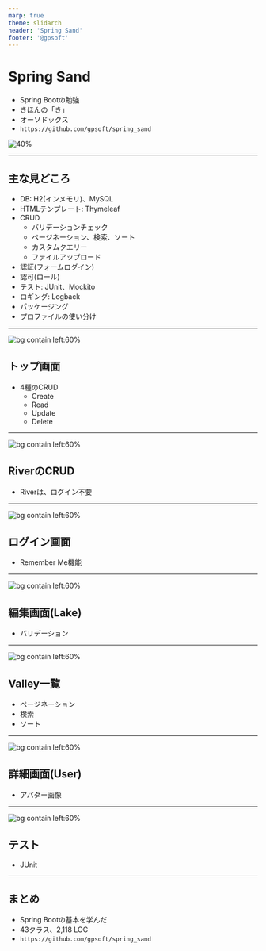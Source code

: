 ```yaml
---
marp: true
theme: slidarch
header: 'Spring Sand'
footer: '@gpsoft'
---
```


<!--
_header: ''
_class : lead invert page-center img-right-bottom
-->

# Spring Sand <!-- fit -->

- Spring Bootの勉強
- きほんの「き」
- オーソドックス
- `https://github.com/gpsoft/spring_sand`

![40%](spring_sand/omocha_sunaba.png)

---

## 主な見どころ

<!-- _class: page-col-2 -->

- DB: H2(インメモリ)、MySQL
- HTMLテンプレート: Thymeleaf
- CRUD
  - バリデーションチェック
  - ページネーション、検索、ソート
  - カスタムクエリー
  - ファイルアップロード
- 認証(フォームログイン)
- 認可(ロール)
- テスト: JUnit、Mockito
- ロギング: Logback
- パッケージング
- プロファイルの使い分け

---

![bg contain left:60%](spring_sand/home.png)

## トップ画面

- 4種のCRUD
  - Create
  - Read
  - Update
  - Delete

---

![bg contain left:60%](spring_sand/rivers.png)

## RiverのCRUD

- Riverは、ログイン不要

---

![bg contain left:60%](spring_sand/login.png)

## ログイン画面

- Remember Me機能

---

![bg contain left:60%](spring_sand/edit.png)

## 編集画面(Lake)

- バリデーション

---

![bg contain left:60%](spring_sand/paging.png)

## Valley一覧

- ページネーション
- 検索
- ソート

---

![bg contain left:60%](spring_sand/detail.png)

## 詳細画面(User)

- アバター画像

---

![bg contain left:60%](spring_sand/junit.png)

## テスト

- JUnit

---

## まとめ

- Spring Bootの基本を学んだ
- 43クラス、2,118 LOC
- `https://github.com/gpsoft/spring_sand`
